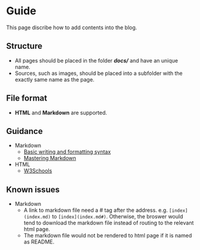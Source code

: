 # Guide

This page discribe how to add contents into the blog.

## Structure

* All pages should be placed in the folder **_docs/_** and have an unique name.
* Sources, such as images, should be placed into a subfolder with the exactly same name as the page.

## File format

* **HTML** and **Markdown** are supported.

## Guidance

* Markdown
    * [Basic writing and formatting syntax](https://help.github.com/articles/basic-writing-and-formatting-syntax/)
    * [Mastering Markdown](https://guides.github.com/features/mastering-markdown/)
* HTML
    * [W3Schools](https://www.w3schools.com/html/)

## Known issues

* Markdown
    * A link to markdown file need a # tag after the address. e.g. `[index](index.md)` to `[index](index.md#)`. Otherwise, the broswer would tend to download the markdown file instead of routing to the relevant html page.
    * The markdown file would not be rendered to html page if it is named as README.